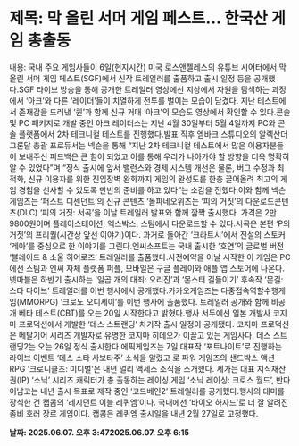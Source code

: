 # **제목: 막 올린 서머 게임 페스트… 한국산 게임 총출동**

  내용: 국내 주요 게임사들이 6일(현지시간) 미국 로스앤젤레스의 유튜브 시어터에서 막 올린 서머 게임 페스트(SGF)에서 신작 트레일러를 출품하고 출시 일정 등을 공개했다.SGF 라이브 방송을 통해 공개한 트레일러 영상에선 지상에서 자원을 탐색하는 과정에서 ‘아크’와 다른 ‘레이더’들이 치열하게 전투를 벌이는 모습이 담겼다. 지난 테스트에서 존재감을 드러낸 ‘퀸’과 함께 신규 거대 ‘아크’의 모습도 영상에서 확인할 수 있다.콘솔 및 PC 패키지로 개발 중인 아크 레이더스는 지난 4월 30일부터 5월 4일까지 PC와 콘솔 플랫폼에서 2차 테크니컬 테스트를 진행했다.발표 직후 엠바크 스튜디오의 알렉산더 그론달 총괄 프로듀서는 넥슨을 통해 “지난 2차 테크니컬 테스트에서 많은 이용자분들이 보내주신 피드백은 큰 힘이 되었고 이를 통해 우리가 나아가야 할 방향을 더욱 명확히 알 수 있었다”며 “정식 출시에 앞서 밸런스와 경제 시스템 개선은 물론, 버그 수정과 최적화, 신규 이용자를 위한 진입장벽 완화까지 게임의 완성도를 한층 끌어올려 최고의 게임 경험을 선사할 수 있도록 만반의 준비를 하고 있다”는 소감을 전했다.이와 함께 넥슨게임즈는 ‘퍼스트 디센던트’의 신규 콘텐츠 ‘돌파네오위즈는 ‘피의 거짓’의 다운로드콘텐츠(DLC)  ‘피의 거짓: 서곡’을 이날 트레일러 발표와 함께 깜짝 출시했다. 가격은 2만9800원이며 플레이스테이션, 엑스박스, 스팀에서 다운로드할 수 있다.서곡은 본편 ‘P의 거짓’의 프리퀄(시간상 앞선 이야기)이다. 과거로 돌아간 ‘크라트시’에서 전설의 스토커 ‘레아’를 중심으로 한 이야기를 그린다.엔씨소프트는 국내 출시한 ‘호연’의 글로벌 버전 ‘블레이드 & 소울 히어로즈’ 트레일러를 출품했다.사전예약을 이날 시작한 이 게임은 PC에선 스팀과 엔씨 자체 플랫폼 퍼플, 모바일은 구글 플레이와 애플 앱 스토어에 나온다.넷마블은 하반기 출시하는 ‘일곱 개의 대죄: 오리진’과 ‘몬스터 길들이기’ 후속작 ‘몬길: 스타 다이브’ 트레일러를 이번 행사에서 공개했다.카카오게임즈는 다중접속역할수행게임(MMORPG) ‘크로노 오디세이’를 이번 행사에 출품했다. 트레일러 공개와 함께 비공개 베타 테스트(CBT)를 오는 20일 시작한다고 밝혔다.행사 서두에선 일본 개발사 코지마 프로덕션에서 개발한 ‘데스 스트랜딩’ 차기작 출시 일정이 공개됐다. 코지마 프로덕션은 메탈기어 시리즈 개발자로 유명한 코지마 히데오가 이끌고 있는 게임사다. 데스 스트랜딩2는 오는 26일 정식 출시한다.에픽게임즈는 7일 대표작 ‘포트나이트’로 진행하는 라이브 이벤트 ‘데스 스타 사보타주’ 소식을 알렸고 로 파워 게임즈의 샌드박스 액션 RPG ‘크로니클즈: 미디벌’은 내년 얼리 액세스 소식을 소개했다. 세가는 대표 지식재산권(IP) ‘소닉’ 시리즈 캐릭터가 총 출동하는 레이싱 게임 ‘소닉 레이싱: 크로스 월드’, 반다이남코는 내년 출시 목표로 제작 중인 ‘코드베인2’ 트레일러를 공개했다.행사의 대미를 장식한 건 캡콤의 ‘레지던트 이블 레퀴엠’이다. 국내에선 ‘바이오 하자드’로 더 잘 알려진 좀비 호러 장르 게임이다. 캡콤은 레퀴엠 출시일을 내년 2월 27일로 고정했다.

  **날짜: 2025.06.07. 오후 3:472025.06.07. 오후 6:15**